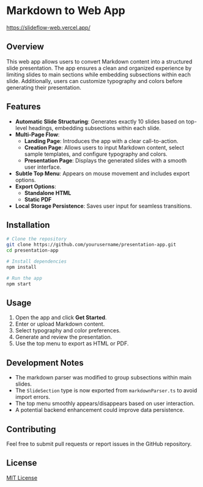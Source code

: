 # Markdown to Web App

https://slideflow-web.vercel.app/

## Overview
This web app allows users to convert Markdown content into a structured slide presentation. The app ensures a clean and organized experience by limiting slides to main sections while embedding subsections within each slide. Additionally, users can customize typography and colors before generating their presentation.

## Features
- **Automatic Slide Structuring**: Generates exactly 10 slides based on top-level headings, embedding subsections within each slide.
- **Multi-Page Flow**:
  - **Landing Page**: Introduces the app with a clear call-to-action.
  - **Creation Page**: Allows users to input Markdown content, select sample templates, and configure typography and colors.
  - **Presentation Page**: Displays the generated slides with a smooth user interface.
- **Subtle Top Menu**: Appears on mouse movement and includes export options.
- **Export Options**:
  - **Standalone HTML**
  - **Static PDF**
- **Local Storage Persistence**: Saves user input for seamless transitions.

## Installation
```sh
# Clone the repository
git clone https://github.com/yourusername/presentation-app.git
cd presentation-app

# Install dependencies
npm install

# Run the app
npm start
```

## Usage
1. Open the app and click **Get Started**.
2. Enter or upload Markdown content.
3. Select typography and color preferences.
4. Generate and review the presentation.
5. Use the top menu to export as HTML or PDF.

## Development Notes
- The markdown parser was modified to group subsections within main slides.
- The `SlideSection` type is now exported from `markdownParser.ts` to avoid import errors.
- The top menu smoothly appears/disappears based on user interaction.
- A potential backend enhancement could improve data persistence.

## Contributing
Feel free to submit pull requests or report issues in the GitHub repository.

## License
[MIT License](LICENSE)

